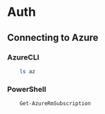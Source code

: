 # Auth

## Connecting to Azure

### AzureCLI
```bash
    ls az
```

### PowerShell
```powershell
    Get-AzureRmSubscription
```